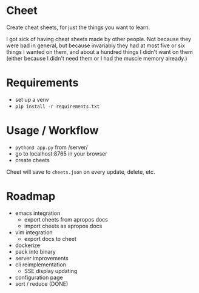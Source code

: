 # Cheet

Create cheat sheets, for just the things you want to learn.

I got sick of having cheat sheets made by other people.  Not because they were bad in general, but because invariably they had at most five or six things I wanted on them, and about a hundred things I didn't want on them (either because I didn't need them or I had the muscle memory already.)

# Requirements

 - set up a venv
 - `pip install -r requirements.txt`

# Usage / Workflow

 - `python3 app.py` from /server/
 - go to localhost:8765 in your browser
 - create cheets

Cheet will save to `cheets.json` on every update, delete, etc.

# Roadmap

 - emacs integration
   - export cheets from apropos docs
   - import cheets as apropos docs
 - vim integration
   - export docs to cheet
 - dockerize
 - pack into binary
 - server improvements
 - cli reimplementation
   - SSE display updating
 - configuration page
 - sort / reduce (DONE)
